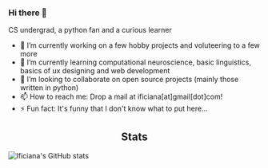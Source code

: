 ### Hi there 👋

CS undergrad, a python fan and a curious learner


<!-- **ificiana/ificiana** is a ✨ _special_ ✨ repository because its `README.md` (this file) appears on your GitHub profile. -->

<!-- Here are some ideas to get you started: -->

- 🔭 I’m currently working on a few hobby projects and voluteering to a few more
- 🌱 I’m currently learning computational neuroscience, basic linguistics, basics of ux designing and web development
- 👯 I’m looking to collaborate on open source projects (mainly those written in python)
- 📫 How to reach me: Drop a mail at ificiana[at]gmail[dot]com!
- ⚡ Fun fact: It's funny that I don't know what to put here...


<h2 align="center">Stats</h2>
<!-- <a href="https://github.com/ificiana">
  <p align="center">
    <img src="https://komarev.com/ghpvc/?username=ificiana" alt="Profile Views Count">
  </p>
</a> -->

![Ificiana's GitHub stats](https://github-readme-stats.vercel.app/api?username=ificiana&show_icons=true&theme=radical&count_private=true)
<!-- [![Top Langs](https://github-readme-stats.vercel.app/api/top-langs/?username=ificiana&layout=compact)](https://github.com/anuraghazra/github-readme-stats) -->

